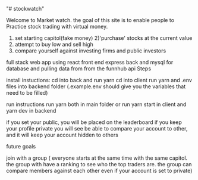 "# stockwatch" 

Welcome to Market watch.
the goal of this site is to enable people to Practice stock trading with virtual money.


1) set starting capitol(fake money)
2)'purchase' stocks at the current value
3) attempt to buy low and sell high
4) compare yourself against investing firms and public investors

full stack web app using react front end express back and mysql for database and pulling data from from the funnhub api
Steps

install instuctions:
cd into back and run yarn
cd into client run yarn
and .env files into backend folder (.example.env should give you the variables that need to be filled)

run instructions
run yarn both in main folder or 
run yarn start in client and yarn dev in backend


if you set your public, you will be placed on the leaderboard
if you keep your profile private you will see be able to compare your account to other, and it will keep your account hidden to others


future goals


join with a group ( everyone starts at the same time with the same capitol. the group with have a ranking to see who the top traders are. the group can compare members against each other even if your account is set to private)
